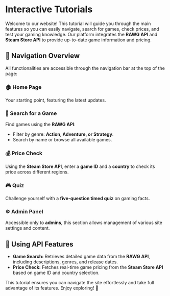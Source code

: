 # Interactive Tutorials  

Welcome to our website! This tutorial will guide you through the main features so you can easily navigate, search for games, check prices, and test your gaming knowledge. Our platform integrates the **RAWG API** and **Steam Store API** to provide up-to-date game information and pricing.  

## 🚀 Navigation Overview  
All functionalities are accessible through the navigation bar at the top of the page:  

### 🏠 Home Page  
Your starting point, featuring the latest updates.  

### 🔎 Search for a Game  
Find games using the **RAWG API**:  
- Filter by genre: **Action, Adventure, or Strategy**.  
- Search by name or browse all available games.  

### 💰 Price Check  
Using the **Steam Store API**, enter a **game ID** and a **country** to check its price across different regions.  

### 🎮 Quiz  
Challenge yourself with a **five-question timed quiz** on gaming facts.  

### ⚙️ Admin Panel  
Accessible only to **admins**, this section allows management of various site settings and content.  

## 📡 Using API Features  
- **Game Search:** Retrieves detailed game data from the **RAWG API**, including descriptions, genres, and release dates.  
- **Price Check:** Fetches real-time game pricing from the **Steam Store API** based on game ID and country selection.  

This tutorial ensures you can navigate the site effortlessly and take full advantage of its features. Enjoy exploring! 🚀  

